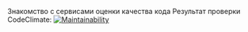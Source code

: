 Знакомство с сервисами оценки качества кода
Результат проверки CodeClimate:
[![Maintainability](https://api.codeclimate.com/v1/badges/00d0559d78ea448aec1b/maintainability)](https://codeclimate.com/github/dmitriy-kuleshov/lw2_methodology/maintainability)
